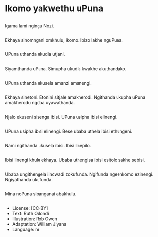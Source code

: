 # Ikomo yakwethu uPuna

##
Igama lami ngingu Nozi.

##
Ekhaya sinomngani
omkhulu, ikomo.
Ibizo lakhe nguPuna.

##
UPuna uthanda ukudla
utjani.

##
Siyamthanda uPuna.
Simupha ukudla
kwakhe akuthandako.

##
UPuna uthanda ukusela
amanzi amanengi.

##
Ekhaya sinetoni.
Etonini sitjale
amakherodi.
Ngithanda ukupha
uPuna amakherodu
ngoba uyawathanda.

##
Njalo ekuseni sisenga
ibisi.
UPuna usipha ibisi
elinengi.

##
UPuna usipha ibisi
elinengi.
Bese ubaba uthela ibisi
ethungeni.

##
Nami ngithanda ukusela
ibisi.
Ibisi linepilo.

##
Ibisi linengi khulu
ekhaya.
Ubaba uthengisa ibisi
esitolo sakhe sebisi.

##
Ubaba ungithengela
iincwadi zokufunda.
Ngifunda ngeenkomo
ezinengi.
Ngiyathanda ukufunda.

##
Mina noPuna sibanganai
abakhulu.

##
* License: [CC-BY]
* Text: Ruth Odondi
* Illustration: Rob Owen
* Adaptation: William Jiyana
* Language: nr

